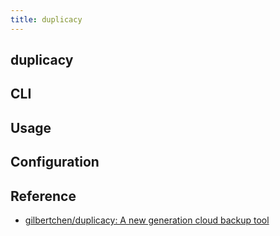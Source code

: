 ```yaml
---
title: duplicacy
---
```


## duplicacy


## CLI

## Usage

## Configuration

## Reference
* [gilbertchen/duplicacy: A new generation cloud backup tool](https://github.com/gilbertchen/duplicacy)
